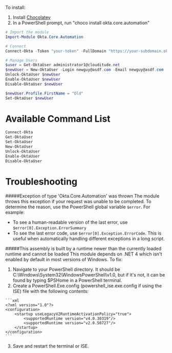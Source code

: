 To install:

1.   Install [Chocolatey](https://github.com/chocolatey/chocolatey/wiki/Installation)
2.   In a PowerShell prompt, run "choco install okta.core.automation"

```powershell
# Import the module
Import-Module Okta.Core.Automation

# Connect
Connect-Okta -Token "your-token" -FullDomain "https://your-subdomain.okta.com"

# Manage Users
$user = Get-OktaUser administrator1@clouditude.net
$newUser = New-OktaUser -Login newguy@asdf.com -Email newguy@asdf.com -FirstName New -LastName Guy
Unlock-OktaUser $newUser
Enable-OktaUser $newUser
Disable-OktaUser $newUser

$newUser.Profile.FirstName = "Old"
Set-OktaUser $newUser
```

# Available Command List
```powershell
Connect-Okta
Get-OktaUser
Set-OktaUser
New-OktaUser
Unlock-OktaUser
Enable-OktaUser
Disable-OktaUser
```

# Troubleshooting
#####Exception of type 'Okta.Core.Automation' was thrown
The module throws this exception if your request was unable to be completed. To determine the reason, use the PowerShell global variable `$error`. For example:
* To see a human-readable version of the last error, use `$error[0].Exception.ErrorSummary`
* To see the last error code, use `$error[0].Exception.ErrorCode`. This is useful when automatically handling different exceptions in a long script.

#####This assembly is built by a runtime newer than the currently loaded runtime and cannot be loaded
This module depends on .NET 4 which isn't enabled by default in most versions of Windows. To fix:

1.   Navigate to your PowerShell directory. It should be C:\Windows\System32\WindowsPowerShell\v1.0, but if it's not, it can be found by typing $PSHome in a PowerShell terminal.
2.   Create a PowerShell.Exe.config (powershell_ise.exe.config if using the ISE) file with the following contents:

    ```xml
    <?xml version="1.0"?> 
    <configuration> 
        <startup useLegacyV2RuntimeActivationPolicy="true"> 
            <supportedRuntime version="v4.0.30319"/> 
            <supportedRuntime version="v2.0.50727"/> 
        </startup> 
    </configuration>
    ```

3.   Save and restart the terminal or ISE.
